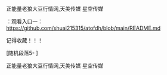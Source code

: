 正能量老狼大豆行情网,天美传媒 星空传媒

：观看入口一：https://github.com/shuai215315/atofdh/blob/main/README.md


记得收藏！！！



[随机段落5-
]






正能量老狼大豆行情网,天美传媒 星空传媒
